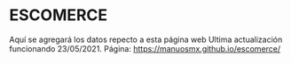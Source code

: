 # ESCOMERCE
Aquí se agregará los datos repecto a esta página web
Ultima actualización funcionando 23/05/2021. 
Página: https://manuosmx.github.io/escomerce/
